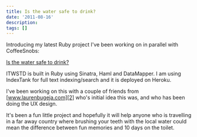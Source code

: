 ```yaml
---
title: Is the water safe to drink?
date: '2011-08-16'
description:
tags: []
---
```


Introducing my latest Ruby project I've been working on in parallel with CoffeeSnobs:

[Is the water safe to drink?][1]

ITWSTD is built in Ruby using Sinatra, Haml and DataMapper. I am using IndexTank for full text indexing/search and it is deployed on Heroku.

I've been working on this with a couple of friends from [www.laurenbugeja.com][2] who's initial idea this was, and who has been doing the UX design.

It's been a fun little project and hopefully it will help anyone who is travelling in a far away country where brushing your teeth with the local water could mean the difference between fun memories and 10 days on the toilet.

[1]: http://safewater.heroku.com/ "Is the water safe to drink?"
[2]: www.laurenbugeja.com "www.laurenbugeja.com"